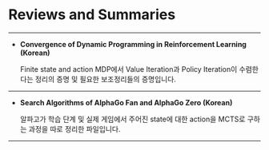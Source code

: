# Reviews and Summaries

***

* **Convergence of Dynamic Programming in Reinforcement Learning (Korean)**

   Finite state and action MDP에서 Value Iteration과 Policy Iteration이 수렴한다는 정리의 증명 및 필요한 보조정리들의 증명입니다.

***

* **Search Algorithms of AlphaGo Fan and AlphaGo Zero (Korean)**

   알파고가 학습 단계 및 실제 게임에서 주어진 state에 대한 action을 MCTS로 구하는 과정을 따로 정리한 파일입니다.

***
